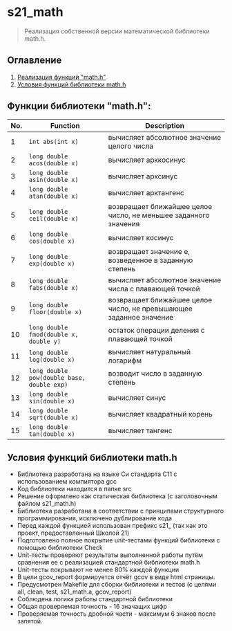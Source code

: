# s21_math

> Реализация собственной версии математической библиотеки math.h.

## Оглавление

1. [Реализация функций "math.h"](#функции-библиотеки-mathh)  
2. [Условия функций библиотеки math.h](#условия-функций-библиотеки-mathh)

## Функции библиотеки "math.h":

| No. | Function | Description |
| --- | -------- | ----------- |
| 1 | `int abs(int x)` | вычисляет абсолютное значение целого числа |
| 2 | `long double acos(double x)` | вычисляет арккосинус |
| 3 | `long double asin(double x)` | вычисляет арксинус |
| 4 | `long double atan(double x)` | вычисляет арктангенс |
| 5 | `long double ceil(double x)` | возвращает ближайшее целое число, не меньшее заданного значения |
| 6 | `long double cos(double x)` | вычисляет косинус |
| 7 | `long double exp(double x)` | возвращает значение e, возведенное в заданную степень |
| 8 | `long double fabs(double x)` | вычисляет абсолютное значение числа с плавающей точкой |
| 9 | `long double floor(double x)` | возвращает ближайшее целое число, не превышающее заданное значение |
| 10 | `long double fmod(double x, double y)` | остаток операции деления с плавающей точкой |
| 11 | `long double log(double x)` | вычисляет натуральный логарифм |
| 12 | `long double pow(double base, double exp)` | возводит число в заданную степень |
| 13 | `long double sin(double x)` | вычисляет синус |
| 14 | `long double sqrt(double x)` | вычисляет квадратный корень |
| 15 | `long double tan(double x)` | вычисляет тангенс |  

## Условия функций библиотеки math.h

- Библиотека разработана на языке Си стандарта C11 с использованием компиятора gcc 
- Код библиотеки находится в папке src  
- Решение оформлено как статическая библиотека (с заголовочным файлом s21_math.h)
- Библиотека разработана в соответствии с принципами структурного программирования, исключено дублирование кода
- Перед каждой функцией использован префикс s21_ (так как это проект, предоставленный Школой 21)
- Подготовлено полное покрытие unit-тестами функций библиотеки c помощью библиотеки Check
- Unit-тесты проверяют результаты выполненной работы путём сравнения ее с реализацией стандартной библиотеки math.h
- Unit-тесты покрывают не менее 80% каждой функции
- В цели gcov_report формируется отчёт gcov в виде html страницы.
- Предусмотрен Makefile для сборки библиотеки и тестов (с целями all, clean, test, s21_math.a, gcov_report)
- Соблюдена логика работы стандартной библиотеки
- Общая проверяемая точность - 16 значащих цифр
- Проверяемая точность дробной части - максимум 6 знаков после запятой.

